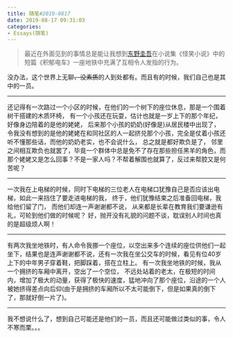 ```yaml
---
title: 随笔#2019-0817
date: 2019-08-17 09:31:03
categories:
- Essays(随笔)
---
```


> 最近在外面见到的事情总是能让我想到[东野圭吾](https://baike.baidu.com/item/东野圭吾/9506697)在小说集《怪笑小说》中的短篇《积郁电车》一座地铁中充满了互相令人发指的行为。

没办法，这个世界上无聊~~、没素质~~的人到处都有。而且有的时候，我们自己也是其中的一员。

***

还记得有一次路过一个小区的时候，在他们的一个树下的座位休息，那是一个围着树干搭建的木质环椅，
有一个小孩还在玩耍，估计也就是一岁上下的那个年纪，好像身边陪着的是他的姥姥，
后来那个小孩的奶奶(好像是)从居民楼中出现了，
令我没有想到的是他的姥姥在和同社区的人一起挤兑那个小孩，完全是仗着小孩还听不懂那些话，而他的奶奶老实，也不会说什么，
总之就是都好欺负是了，
邻里之间相互欺负也就罢了，毕竟一个群体中总是免不了存在那些担任黑羊的角色，而那个姥姥又是怎么回事？不是一家人吗？不帮着解围也就算了，反过来帮腔又是何苦呢？

***

一次我在上电梯的时候，同时下电梯的三位老人在电梯口犹豫自己是否应该出电梯，如此一来挡住了要走进电梯的我，
终于，他们犹豫结束之后准备回电梯，我给他们留了门，
而他们却连一声谢谢都不说，
从来都是长辈在教育我们要谦逊有礼，可轮到他们做的时候呢？
好，抛开没有礼貌的问题不谈，耽误别人时间也真的是超级烦人啊！

***

有两次我坐地铁时，有人命令我挪一个座位，以空出来多个连续的座位供他们一起坐下，结果也是连声谢谢都不说，还有一次我在坐公交车的时候，看见有位40岁上下的中年男子穿着鞋，把脚踩着，搭在立柱上。
有一次我坐地铁的时候，我从一个拥挤的车厢中离开，空出了一个空位，
不远处站着的老太，在极短的时间内，增加了极大的动量，获得了极快的速度，猛地冲向了那个座位，沿途的一个人被她挤得差点向后仰(由于是拥挤的车厢所以不太可能倒下，但是如果真的倒下了，那就好倒一片了)。

***

我不想说什么了，想到自己可能还是他们的一员，而且还可能做过类似的事，令人不寒而栗。。。
